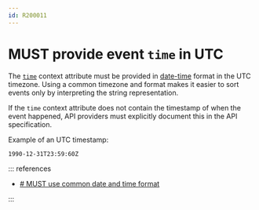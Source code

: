 ```yaml
---
id: R200011
---
```


# MUST provide event `time` in UTC

The [`time`](https://github.com/cloudevents/spec/blob/v1.0.2/cloudevents/spec.md#time) context attribute must be provided in [date-time](https://datatracker.ietf.org/doc/html/rfc3339#section-5.6) format in the UTC timezone. Using a common timezone and format makes it easier to sort events only by interpreting the string representation.

If the `time` context attribute does not contain the timestamp of when the event happened, API providers must explicitly document this in the API specification.

Example of an UTC timestamp:

```text
1990-12-31T23:59:60Z
```

::: references

- [# MUST use common date and time format](../../../../global/json/canonical-data-types/rules/must-use-common-date-and-time-format.md)

:::
